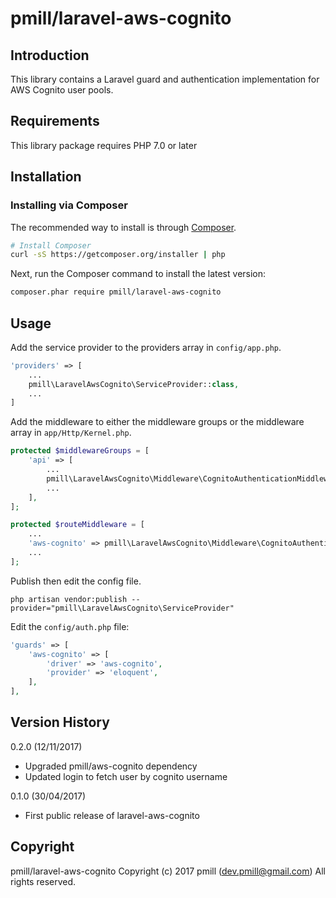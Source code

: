 pmill/laravel-aws-cognito
=================

Introduction
------------

This library contains a Laravel guard and authentication implementation for AWS Cognito user pools.

Requirements
------------

This library package requires PHP 7.0 or later

Installation
------------

### Installing via Composer

The recommended way to install is through
[Composer](http://getcomposer.org).

```bash
# Install Composer
curl -sS https://getcomposer.org/installer | php
```

Next, run the Composer command to install the latest version:

```bash
composer.phar require pmill/laravel-aws-cognito
```

Usage
-----

Add the service provider to the providers array in `config/app.php`.

```php
'providers' => [
    ...
    pmill\LaravelAwsCognito\ServiceProvider::class,
    ...
]
```

Add the middleware to either the middleware groups or the middleware array in `app/Http/Kernel.php`.
 
```php
protected $middlewareGroups = [
    'api' => [
        ...
        pmill\LaravelAwsCognito\Middleware\CognitoAuthenticationMiddleware,
        ...
    ],
];
```

```php
protected $routeMiddleware = [
    ...
    'aws-cognito' => pmill\LaravelAwsCognito\Middleware\CognitoAuthenticationMiddleware,
    ...
];
```

Publish then edit the config file.

```
php artisan vendor:publish --provider="pmill\LaravelAwsCognito\ServiceProvider"
```

Edit the `config/auth.php` file:

```php
'guards' => [
    'aws-cognito' => [
        'driver' => 'aws-cognito',
        'provider' => 'eloquent',
    ],
],
```

Version History
---------------

0.2.0 (12/11/2017)

*   Upgraded pmill/aws-cognito dependency
*   Updated login to fetch user by cognito username

0.1.0 (30/04/2017)

*   First public release of laravel-aws-cognito


Copyright
---------

pmill/laravel-aws-cognito
Copyright (c) 2017 pmill (dev.pmill@gmail.com) 
All rights reserved.
